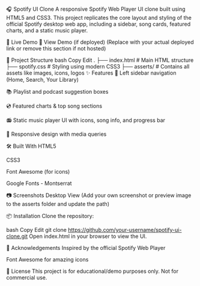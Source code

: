 🎧 Spotify UI Clone
A responsive Spotify Web Player UI clone built using HTML5 and CSS3. This project replicates the core layout and styling of the official Spotify desktop web app, including a sidebar, song cards, featured charts, and a static music player.

🚀 Live Demo
🔗 View Demo (if deployed)
(Replace with your actual deployed link or remove this section if not hosted)

📁 Project Structure
bash
Copy
Edit
.
├── index.html         # Main HTML structure
├── spotify.css        # Styling using modern CSS3
├── asserts/           # Contains all assets like images, icons, logos
✨ Features
🎵 Left sidebar navigation (Home, Search, Your Library)

📚 Playlist and podcast suggestion boxes

💿 Featured charts & top song sections

📻 Static music player UI with icons, song info, and progress bar

🎨 Responsive design with media queries

🛠️ Built With
HTML5

CSS3

Font Awesome (for icons)

Google Fonts - Montserrat

📷 Screenshots
Desktop View
(Add your own screenshot or preview image to the asserts folder and update the path)

📦 Installation
Clone the repository:

bash
Copy
Edit
git clone https://github.com/your-username/spotify-ui-clone.git
Open index.html in your browser to view the UI.

🙌 Acknowledgements
Inspired by the official Spotify Web Player

Font Awesome for amazing icons

📜 License
This project is for educational/demo purposes only. Not for commercial use.
